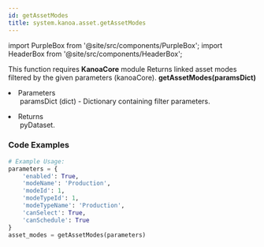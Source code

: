 ```yaml
---
id: getAssetModes
title: system.kanoa.asset.getAssetModes
---
```


import PurpleBox from '@site/src/components/PurpleBox';
import HeaderBox from '@site/src/components/HeaderBox';

<PurpleBox>This function requires <b>KanoaCore</b> module</PurpleBox>
<HeaderBox header="Description">Returns linked asset modes filtered by the given parameters (kanoaCore).</HeaderBox>
<HeaderBox header="Syntax">
    <b>getAssetModes(paramsDict)</b>
    <li> Parameters <br />
        <ul>paramsDict (dict) - Dictionary containing filter parameters.</ul>
    </li>
    <li> Returns <br />
        <ul>pyDataset.</ul>
    </li>
</HeaderBox>

### Code Examples

```python
# Example Usage:
parameters = {
    'enabled': True,
    'modeName': 'Production',
    'modeId': 1,
    'modeTypeId': 1,
    'modeTypeName': 'Production',
    'canSelect': True,
    'canSchedule': True
}
asset_modes = getAssetModes(parameters)

